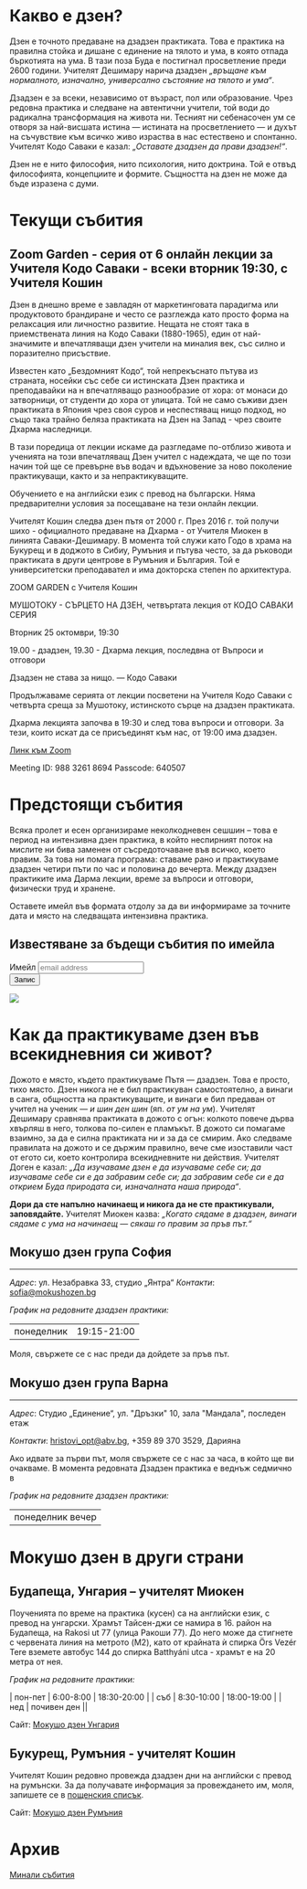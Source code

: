 # Какво е дзен?
Дзен е точното предаване на дзадзен практиката. Това е практика на правилна стойка и дишане с единение на тялото и ума, в която отпада бъркотията на ума. В тази поза Буда е постигнал просветление преди 2600 години. Учителят Дешимару нарича дзадзен _„връщане към нормалното, изначално, универсално състояние на тялото и ума“_.

Дзадзен е за всеки, независимо от възраст, пол или образование. Чрез редовна практика и следване на автентични учители, той води до радикална трансформация на живота ни. Тесният ни себенасочен ум се отворя за най-висшата истина &mdash; истината на просветлението &mdash; и духът на съчувствие към всичко живо израства в нас естествено и спонтанно. Учителят Кодо Саваки е казал: _„Оставате дзадзен да прави дзадзен!“_.

Дзен не е нито философия, нито психология, нито доктрина. Той е отвъд философията, концепциите и формите. Същността на дзен не може да бъде изразена с думи.

# Текущи събития

## Zoom Garden - серия от 6 онлайн лекции за Учителя Кодо Саваки - всеки вторник 19:30, с Учителя Кошин

Дзен в днешно време е завладян от маркетинговата парадигма или продуктовото брандиране и често се разглежда като просто форма на релаксация или личностно развитие. Нещата не стоят така в приемствената линия на Кодо Саваки (1880-1965), един от най-значимите и впечатляващи дзен учители на миналия век, със силно и поразително присъствие.

Известен като „Бездомният Кодо“, той непрекъснато пътува из страната, носейки със себе си истинската Дзен практика и преподавайки на н впечатляващо разнообразие от хора: от монаси до затворници, от студенти до хора от улицата. Той не само съживи дзен практиката в Япония чрез своя суров и неспестяващ нищо подход, но също така трайно беляза практиката на Дзен на Запад - чрез своите Дхарма наследници.

В тази поредица от лекции искаме да разгледаме по-отблизо живота и ученията на този впечатляващ Дзен учител с надеждата, че ще по този начин той ще се превърне във водач и вдъхновение за ново поколение практикуващи, както и за непрактикуващите.

Обучението е на английски език с превод на български. Няма предварителни условия за посещаване на тези онлайн лекции.

Учителят Кошин следва дзен пътя от 2000 г. През 2016 г. той получи шихо - официалното предаване на Дхарма - от Учителя Миокен в линията Саваки-Дешимару. В момента той служи като Годо в храма на Букурещ и в доджото в Сибиу, Румъния и пътува често, за да ръководи практиката в други центрове в Румъния и България. Той е университетски преподавател и има докторска степен по архитектура.

ZOOM GARDEN
с Учителя Кошин

МУШОТОКУ - СЪРЦЕТО НА ДЗЕН, 
четвъртата лекция от 
КОДО САВАКИ СЕРИЯ

Вторник 25 октомври, 19:30

19.00 - дзадзен, 
19.30 - Дхарма лекция, последвна от Въпроси и отговори


Дзадзен не става за нищо.
— Кодо Саваки

Продължаваме серията от лекции посветени на Учителя Кодо Саваки с четвърта среща за Мушотоку, истинското сърце на дзадзен практиката. 

Дхарма лекцията започва в 19:30 и след това въпроси и отговори. За тези, които искат да се присъединят към нас, от 19:00 има дзадзен.


[Линк към Zoom](https://zoom.us/j/98832618694?pwd=N1hlM2JOTUpKYVR1Zys5VER3cm9lZz09)

Meeting ID: 988 3261 8694
Passcode: 640507

# Предстоящи събития

Всяка пролет и есен организираме неколкодневен сешшин – това е период на интензивна дзен практика, в който неспирният поток на мислите ни бива заменен от съсредоточаване във всичко, което правим. За това ни помага програма: ставаме рано и практикуваме дзадзен четири пъти по час и половина до вечерта. Между дзадзен практиките има Дарма лекции, време за въпроси и отговори, физически труд и хранене.

Оставете имейл във формата отдолу за да ви информираме за точните дата и място на следващата интензивна практика.

## Известяване за бъдещи събития по имейла

<div id="mc_embed_signup">
<form action="https://mokushozen.us14.list-manage.com/subscribe/post?u=21ca5b6707cdabb4a5cc0034f&amp;id=7482081063" method="post" id="mc-embedded-subscribe-form" name="mc-embedded-subscribe-form" class="validate" target="_blank" novalidate>
    <div id="mc_embed_signup_scroll">
	<label for="mce-EMAIL">Имейл</label>
	<input type="email" value="" name="EMAIL" class="email" id="mce-EMAIL" placeholder="email address" required>
    <!-- real people should not fill this in and expect good things - do not remove this or risk form bot signups-->
    <div style="position: absolute; left: -5000px;" aria-hidden="true"><input type="text" name="b_21ca5b6707cdabb4a5cc0034f_7482081063" tabindex="-1" value=""></div>
        <div class="optionalParent">
            <div class="clear foot">
                <input type="submit" value="Запис" name="subscribe" id="mc-embedded-subscribe" class="button">
                <p class="brandingLogo"><a href="http://eepurl.com/hVEoGL" title="Mailchimp - email marketing made easy and fun"><img src="https://eep.io/mc-cdn-images/template_images/branding_logo_text_dark_dtp.svg"></a></p>
            </div>
        </div>
    </div>
</form>
</div>

# Как да практикуваме дзен във всекидневния си живот?

Дожото е място, където практикуваме Пътя &mdash; дзадзен. Това е просто, тихо място. Дзен никога не е бил практикуван самостоятелно, а винаги в санга, общността на практикуващите, и винаги е бил предаван от учител на ученик &mdash; _и шин ден шин_ (яп. _от ум на ум_). Учителят Дешимару сравнява практиката в дожото с огън: колкото повече дърва хвърляш в него, толкова по-силен е пламъкът. В дожото си помагаме взаимно, за да е силна практиката ни и за да се смирим. Ако следваме правилата на дожото и се държим правилно, вече сме изоставили част от егото си, което контролира всекидневните ни действия. Учителят Доген е казал: _„Да изучаваме дзен е да изучаваме себе си; да изучаваме себе си е да забравим себе си; да забравим себе си е да открием Буда природата си, изначалната наша природа“_.

**Дори да сте напълно начинаещ и никога да не сте практикували, заповядайте.** Учителят Миокен казва: _„Когато сядаме в дзадзен, винаги сядаме с ума на начинаещ &mdash; сякаш го правим за пръв път.“_


## Мокушо дзен група София
***
_Адрес_:
ул. Незабравка 33, студио „Янтра“
_Контакти_: <a href="mailto:sofia@mokushozen.bg?subject=Дзадзен%20практика %20в%20София">sofia@mokushozen.bg</a>
 
 _График на редовните дзадзен практики:_
<table>
<tr><td>понеделник</td><td>19:15-21:00</td></tr>
</table>
Моля, свържете се с нас преди да дойдете за пръв път.

## Мокушо дзен група Варна
***
_Адрес_:
Студио „Единение“, ул. "Дръзки" 10, зала "Мандала", последен етаж

_Контакти_:
<a href="mailto:hristovi_opt@abv.bg?subject=Мокушо%20дзен">hristovi_opt@abv.bg</a>, 
+359 89 370 3529, Дарияна

Ако идвате за първи път, моля свържете се с нас за часа, в който ще ви очакваме. 
В момента редовната Дзадзен практика е веднъж седмично в


_График на редовните дзадзен практики:_
<table>
<tr><td>понеделник вечер</td></tr>
</table>

# Мокушо дзен в други страни

## Будапеща, Унгария – учителят Миокен 

Поученията по време на практика (кусен) са на английски език, с превод на унгарски.  Храмът Тайсен-джи се намира в 16. район на Будапеща, на Rakosi ut 77 (улица Ракоши 77). До него може да стигнете с червената линия на метрото (M2), като от крайната ѝ спирка Örs Vezér Tere вземете автобус 144 до спирка Batthyáni utca - храмът е на 20 метра от нея.

_График на редовните практики:_

| пон-пет | 6:00-8:00  | 18:30-20:00 |
| съб     | 8:30-10:00 | 18:00-19:00 |
| нед     | почивен ден ||

Сайт: [Мокушо дзен Унгария](http://mokushozen.hu/)

## Букурещ, Румъния - учителят Кошин

Учителят Кошин редовно провежда дзадзен дни на английски с превод на румънски. За да получавате информация за провеждането им, моля, запишете се в [пощенския списък](http://mokushozen.ro/newsletterEn.php).

Сайт: [Мокушо дзен Румъния](http://mokushozen.ro/)

# Архив
[Минали събития](/past_events)
